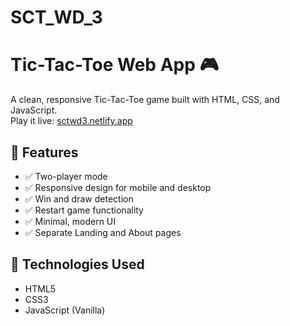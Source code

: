 # SCT_WD_3
# Tic-Tac-Toe Web App 🎮

A clean, responsive Tic-Tac-Toe game built with HTML, CSS, and JavaScript.  
Play it live: [sctwd3.netlify.app](https://sctwd3.netlify.app/)

## 🚀 Features

- ✅ Two-player mode
- ✅ Responsive design for mobile and desktop
- ✅ Win and draw detection
- ✅ Restart game functionality
- ✅ Minimal, modern UI
- ✅ Separate Landing and About pages


## 🧠 Technologies Used

- HTML5
- CSS3
- JavaScript (Vanilla)


